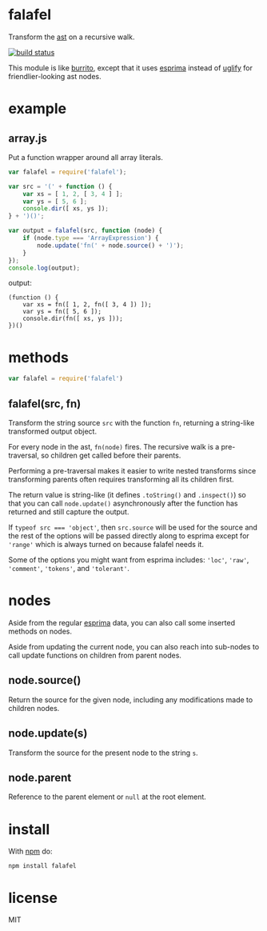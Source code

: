 falafel
=======

Transform the [ast](http://en.wikipedia.org/wiki/Abstract_syntax_tree) on a
recursive walk.

[![build status](https://secure.travis-ci.org/substack/node-falafel.png)](http://travis-ci.org/substack/node-falafel)

This module is like [burrito](https://github.com/substack/node-burrito),
except that it uses [esprima](http://esprima.org) instead of
[uglify](https://github.com/mishoo/UglifyJS)
for friendlier-looking ast nodes.

example
=======

array.js
--------

Put a function wrapper around all array literals.

``` js
var falafel = require('falafel');

var src = '(' + function () {
    var xs = [ 1, 2, [ 3, 4 ] ];
    var ys = [ 5, 6 ];
    console.dir([ xs, ys ]);
} + ')()';

var output = falafel(src, function (node) {
    if (node.type === 'ArrayExpression') {
        node.update('fn(' + node.source() + ')');
    }
});
console.log(output);
```

output:

```
(function () {
    var xs = fn([ 1, 2, fn([ 3, 4 ]) ]);
    var ys = fn([ 5, 6 ]);
    console.dir(fn([ xs, ys ]));
})()
```

methods
=======

``` js
var falafel = require('falafel')
```

falafel(src, fn)
----------------

Transform the string source `src` with the function `fn`, returning a
string-like transformed output object.

For every node in the ast, `fn(node)` fires. The recursive walk is a
pre-traversal, so children get called before their parents.

Performing a pre-traversal makes it easier to write nested transforms since
transforming parents often requires transforming all its children first.

The return value is string-like (it defines `.toString()` and `.inspect()`) so
that you can call `node.update()` asynchronously after the function has
returned and still capture the output.

If `typeof src === 'object'`, then `src.source` will be used for the source and
the rest of the options will be passed directly along to esprima except for
`'range'` which is always turned on because falafel needs it.

Some of the options you might want from esprima includes:
`'loc'`, `'raw'`, `'comment'`, `'tokens'`, and `'tolerant'`.

nodes
=====

Aside from the regular [esprima](http://esprima.org) data, you can also call
some inserted methods on nodes.

Aside from updating the current node, you can also reach into sub-nodes to call
update functions on children from parent nodes.

node.source()
-------------

Return the source for the given node, including any modifications made to
children nodes.

node.update(s)
--------------

Transform the source for the present node to the string `s`.

node.parent
-----------

Reference to the parent element or `null` at the root element.

install
=======

With [npm](http://npmjs.org) do:

```
npm install falafel
```

license
=======

MIT
